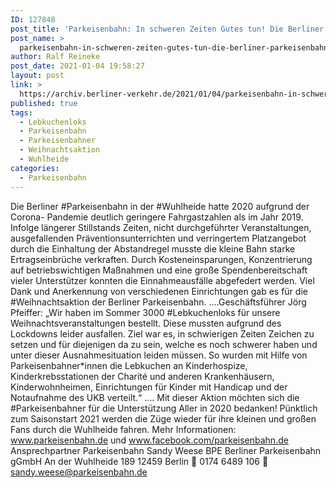 ```yaml
---
ID: 127848
post_title: 'Parkeisenbahn: In schweren Zeiten Gutes tun! Die Berliner Parkeisenbahn in der Wuhlheide hatte 2020 aufgrund der Corona- Pandemie deutlich geringere Fahrgastzahlen als im Jahr 2019., aus Parkeisenbahn'
post_name: >
  parkeisenbahn-in-schweren-zeiten-gutes-tun-die-berliner-parkeisenbahn-in-der-wuhlheide-hatte-2020-aufgrund-der-corona-pandemie-deutlich-geringere-fahrgastzahlen-als-im-jahr-2019-aus-parkeisenbahn
author: Ralf Reineke
post_date: 2021-01-04 19:58:27
layout: post
link: >
  https://archiv.berliner-verkehr.de/2021/01/04/parkeisenbahn-in-schweren-zeiten-gutes-tun-die-berliner-parkeisenbahn-in-der-wuhlheide-hatte-2020-aufgrund-der-corona-pandemie-deutlich-geringere-fahrgastzahlen-als-im-jahr-2019-aus-parkeisenbahn/
published: true
tags:
  - Lebkuchenloks
  - Parkeisenbahn
  - Parkeisenbahner
  - Weihnachtsaktion
  - Wuhlheide
categories:
  - Parkeisenbahn
---
```

Die Berliner #Parkeisenbahn in der #Wuhlheide hatte 2020 aufgrund der Corona-
Pandemie deutlich geringere Fahrgastzahlen als im Jahr 2019. Infolge längerer
Stillstands Zeiten, nicht durchgeführter Veranstaltungen, ausgefallenden
Präventionsunterrichten und verringertem Platzangebot durch die Einhaltung der
Abstandregel musste die kleine Bahn starke Ertragseinbrüche verkraften.
Durch Kosteneinsparungen, Konzentrierung auf betriebswichtigen Maßnahmen und
eine große Spendenbereitschaft vieler Unterstützer konnten die Einnahmeausfälle
abgefedert werden.
Viel Dank und Anerkennung von verschiedenen Einrichtungen gab es für die
#Weihnachtsaktion der Berliner Parkeisenbahn.
….Geschäftsführer Jörg Pfeiffer: „Wir haben im Sommer 3000 #Lebkuchenloks für
unsere Weihnachtsveranstaltungen bestellt. Diese mussten aufgrund des Lockdowns
leider ausfallen. Ziel war es, in schwierigen Zeiten Zeichen zu setzen und für
diejenigen da zu sein, welche es noch schwerer haben und unter dieser
Ausnahmesituation leiden müssen. So wurden mit Hilfe von Parkeisenbahner*innen die
Lebkuchen an Kinderhospize, Kinderkrebsstationen der Charité und anderen
Krankenhäusern, Kinderwohnheimen, Einrichtungen für Kinder mit Handicap und der
Notaufnahme des UKB verteilt.“ ….
Mit dieser Aktion möchten sich die #Parkeisenbahner für die Unterstützung Aller in
2020 bedanken!
Pünktlich zum Saisonstart 2021 werden die Züge wieder für ihre kleinen und großen
Fans durch die Wuhlheide fahren.
Mehr Informationen: www.parkeisenbahn.de und
www.facebook.com/parkeisenbahn.de
Ansprechpartner Parkeisenbahn
Sandy Weese
BPE Berliner Parkeisenbahn gGmbH
An der Wuhlheide 189
12459 Berlin
 0174 6489 106
 sandy.weese@parkeisenbahn.de